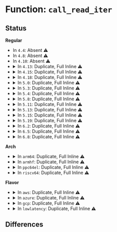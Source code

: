 # Function: <code>call_read_iter</code>

## Status
<b>Regular</b>
<ul>
<li>
In <code>4.4</code>: Absent ⚠️
</li>
<li>
In <code>4.8</code>: Absent ⚠️
</li>
<li>
In <code>4.10</code>: Absent ⚠️
</li>
<li>
<details>
<summary>In <code>4.13</code>: Duplicate, Full Inline ⚠️</summary>

**Collision:** Static Duplication

**Inline:** Full

**Transformation:** False

**Instances:**

```
In fs/read_write.c (ffffffff8124f9bd)
Location: include/linux/fs.h:1737
Inline: True
```
```
In fs/splice.c (ffffffff812865fb)
Location: include/linux/fs.h:1737
Inline: True
Inline callers:
  - fs/splice.c:generic_file_splice_read
```
```
In fs/aio.c (ffffffff812a6ef6)
Location: include/linux/fs.h:1737
Inline: True
Inline callers:
  - fs/aio.c:aio_read
```
```
In drivers/block/loop.c (ffffffff816088ee)
Location: include/linux/fs.h:1737
Inline: True
Inline callers:
  - drivers/block/loop.c:lo_rw_aio
```
</details>
</li>
<li>
<details>
<summary>In <code>4.15</code>: Duplicate, Full Inline ⚠️</summary>

**Collision:** Static Duplication

**Inline:** Full

**Transformation:** False

**Instances:**

```
In fs/read_write.c (ffffffff81271907)
Location: include/linux/fs.h:1767
Inline: True
```
```
In fs/splice.c (ffffffff812a90fb)
Location: include/linux/fs.h:1767
Inline: True
Inline callers:
  - fs/splice.c:generic_file_splice_read
```
```
In fs/aio.c (ffffffff812ca4f6)
Location: include/linux/fs.h:1767
Inline: True
Inline callers:
  - fs/aio.c:aio_read
```
```
In drivers/block/loop.c (ffffffff81670703)
Location: include/linux/fs.h:1767
Inline: True
Inline callers:
  - drivers/block/loop.c:lo_rw_aio
```
</details>
</li>
<li>
<details>
<summary>In <code>4.18</code>: Duplicate, Full Inline ⚠️</summary>

**Collision:** Static Duplication

**Inline:** Full

**Transformation:** False

**Instances:**

```
In fs/read_write.c (ffffffff81297772)
Location: include/linux/fs.h:1787
Inline: True
```
```
In fs/splice.c (ffffffff812cfc65)
Location: include/linux/fs.h:1787
Inline: True
Inline callers:
  - fs/splice.c:generic_file_splice_read
```
```
In fs/aio.c (ffffffff812f4555)
Location: include/linux/fs.h:1787
Inline: True
Inline callers:
  - fs/aio.c:aio_read
```
```
In drivers/block/loop.c (ffffffff816acb62)
Location: include/linux/fs.h:1787
Inline: True
Inline callers:
  - drivers/block/loop.c:lo_rw_aio
```
</details>
</li>
<li>
<details>
<summary>In <code>5.0</code>: Duplicate, Full Inline ⚠️</summary>

**Collision:** Static Duplication

**Inline:** Full

**Transformation:** False

**Instances:**

```
In fs/read_write.c (ffffffff812ac446)
Location: include/linux/fs.h:1863
Inline: True
```
```
In fs/splice.c (ffffffff812e5058)
Location: include/linux/fs.h:1863
Inline: True
Inline callers:
  - fs/splice.c:generic_file_splice_read
```
```
In fs/aio.c (ffffffff81307313)
Location: include/linux/fs.h:1863
Inline: True
Inline callers:
  - fs/aio.c:aio_read
```
```
In drivers/block/loop.c (ffffffff816ccebf)
Location: include/linux/fs.h:1863
Inline: True
Inline callers:
  - drivers/block/loop.c:lo_rw_aio
```
</details>
</li>
<li>
<details>
<summary>In <code>5.3</code>: Duplicate, Full Inline ⚠️</summary>

**Collision:** Static Duplication

**Inline:** Full

**Transformation:** False

**Instances:**

```
In fs/read_write.c (ffffffff812c8b56)
Location: include/linux/fs.h:1864
Inline: True
Inline callers:
  - fs/read_write.c:do_iter_readv_writev
```
```
In fs/splice.c (ffffffff81303858)
Location: include/linux/fs.h:1864
Inline: True
Inline callers:
  - fs/splice.c:generic_file_splice_read
```
```
In fs/aio.c (ffffffff813288b3)
Location: include/linux/fs.h:1864
Inline: True
Inline callers:
  - fs/aio.c:aio_read
```
```
In fs/io_uring.c (ffffffff8132db23)
Location: include/linux/fs.h:1864
Inline: True
Inline callers:
  - fs/io_uring.c:io_read
```
```
In drivers/block/loop.c (ffffffff8170860d)
Location: include/linux/fs.h:1864
Inline: True
Inline callers:
  - drivers/block/loop.c:lo_rw_aio
```
</details>
</li>
<li>
<details>
<summary>In <code>5.4</code>: Duplicate, Full Inline ⚠️</summary>

**Collision:** Static Duplication

**Inline:** Full

**Transformation:** False

**Instances:**

```
In fs/read_write.c (ffffffff812da566)
Location: include/linux/fs.h:1897
Inline: True
Inline callers:
  - fs/read_write.c:do_iter_readv_writev
```
```
In fs/splice.c (ffffffff813168d8)
Location: include/linux/fs.h:1897
Inline: True
Inline callers:
  - fs/splice.c:generic_file_splice_read
```
```
In fs/aio.c (ffffffff8133b663)
Location: include/linux/fs.h:1897
Inline: True
Inline callers:
  - fs/aio.c:aio_read
```
```
In fs/io_uring.c (ffffffff81340c68)
Location: include/linux/fs.h:1897
Inline: True
Inline callers:
  - fs/io_uring.c:io_read
```
```
In drivers/block/loop.c (ffffffff8172c85d)
Location: include/linux/fs.h:1897
Inline: True
Inline callers:
  - drivers/block/loop.c:lo_rw_aio
```
</details>
</li>
<li>
<details>
<summary>In <code>5.8</code>: Duplicate, Full Inline ⚠️</summary>

**Collision:** Static Duplication

**Inline:** Full

**Transformation:** False

**Instances:**

```
In fs/read_write.c (ffffffff813129db)
Location: include/linux/fs.h:1912
Inline: True
Inline callers:
  - fs/read_write.c:vfs_iocb_iter_read
  - fs/read_write.c:do_iter_readv_writev
  - fs/read_write.c:new_sync_read
```
```
In fs/splice.c (ffffffff81350534)
Location: include/linux/fs.h:1912
Inline: True
Inline callers:
  - fs/splice.c:generic_file_splice_read
```
```
In fs/aio.c (ffffffff81375561)
Location: include/linux/fs.h:1912
Inline: True
Inline callers:
  - fs/aio.c:aio_read
```
```
In fs/io_uring.c (ffffffff81382f2c)
Location: include/linux/fs.h:1912
Inline: True
Inline callers:
  - fs/io_uring.c:io_read
```
```
In drivers/block/loop.c (ffffffff817e8e20)
Location: include/linux/fs.h:1912
Inline: True
```
</details>
</li>
<li>
<details>
<summary>In <code>5.11</code>: Duplicate, Full Inline ⚠️</summary>

**Collision:** Static Duplication

**Inline:** Full

**Transformation:** False

**Instances:**

```
In fs/read_write.c (ffffffff8131e030)
Location: include/linux/fs.h:1895
Inline: True
Inline callers:
  - fs/read_write.c:vfs_iocb_iter_read
  - fs/read_write.c:do_iter_readv_writev
  - fs/read_write.c:new_sync_read
```
```
In fs/splice.c (ffffffff8135d3d7)
Location: include/linux/fs.h:1895
Inline: True
Inline callers:
  - fs/splice.c:generic_file_splice_read
```
```
In fs/aio.c (ffffffff8138340d)
Location: include/linux/fs.h:1895
Inline: True
Inline callers:
  - fs/aio.c:aio_read
```
```
In fs/io_uring.c (ffffffff8138a349)
Location: include/linux/fs.h:1895
Inline: True
```
```
In drivers/block/loop.c (ffffffff817fdd39)
Location: include/linux/fs.h:1895
Inline: True
```
</details>
</li>
<li>
<details>
<summary>In <code>5.13</code>: Duplicate, Full Inline ⚠️</summary>

**Collision:** Static Duplication

**Inline:** Full

**Transformation:** False

**Instances:**

```
In fs/read_write.c (ffffffff81323a70)
Location: include/linux/fs.h:2105
Inline: True
Inline callers:
  - fs/read_write.c:vfs_iocb_iter_read
  - fs/read_write.c:do_iter_readv_writev
  - fs/read_write.c:new_sync_read
```
```
In fs/splice.c (ffffffff81363e37)
Location: include/linux/fs.h:2105
Inline: True
Inline callers:
  - fs/splice.c:generic_file_splice_read
```
```
In fs/aio.c (ffffffff8138a4ac)
Location: include/linux/fs.h:2105
Inline: True
Inline callers:
  - fs/aio.c:aio_read
```
```
In fs/io_uring.c (ffffffff81390ee9)
Location: include/linux/fs.h:2105
Inline: True
```
```
In drivers/block/loop.c (ffffffff817e2499)
Location: include/linux/fs.h:2105
Inline: True
```
</details>
</li>
<li>
<details>
<summary>In <code>5.15</code>: Duplicate, Full Inline ⚠️</summary>

**Collision:** Static Duplication

**Inline:** Full

**Transformation:** False

**Instances:**

```
In fs/read_write.c (ffffffff81371670)
Location: include/linux/fs.h:2156
Inline: True
Inline callers:
  - fs/read_write.c:vfs_iocb_iter_read
  - fs/read_write.c:do_iter_readv_writev
  - fs/read_write.c:new_sync_read
```
```
In fs/splice.c (ffffffff813b266a)
Location: include/linux/fs.h:2156
Inline: True
Inline callers:
  - fs/splice.c:generic_file_splice_read
```
```
In fs/aio.c (ffffffff813d77bc)
Location: include/linux/fs.h:2156
Inline: True
Inline callers:
  - fs/aio.c:aio_read
```
```
In fs/io_uring.c (ffffffff813ebac5)
Location: include/linux/fs.h:2156
Inline: True
Inline callers:
  - fs/io_uring.c:io_read
  - fs/io_uring.c:io_read
```
```
In drivers/block/loop.c (ffffffff8186e881)
Location: include/linux/fs.h:2156
Inline: True
```
</details>
</li>
<li>
<details>
<summary>In <code>5.19</code>: Duplicate, Full Inline ⚠️</summary>

**Collision:** Static Duplication

**Inline:** Full

**Transformation:** False

**Instances:**

```
In fs/read_write.c (ffffffff813ef662)
Location: include/linux/fs.h:2049
Inline: True
Inline callers:
  - fs/read_write.c:vfs_iocb_iter_read
  - fs/read_write.c:do_iter_readv_writev
  - fs/read_write.c:new_sync_read
```
```
In fs/splice.c (ffffffff81437691)
Location: include/linux/fs.h:2049
Inline: True
Inline callers:
  - fs/splice.c:generic_file_splice_read
```
```
In fs/aio.c (ffffffff8146147e)
Location: include/linux/fs.h:2049
Inline: True
Inline callers:
  - fs/aio.c:aio_read
```
```
In io_uring/io_uring.c (ffffffff816d782b)
Location: include/linux/fs.h:2049
Inline: True
Inline callers:
  - io_uring/io_uring.c:io_read
  - io_uring/io_uring.c:io_read
```
```
In drivers/block/loop.c (ffffffff819b717e)
Location: include/linux/fs.h:2049
Inline: True
```
</details>
</li>
<li>
<details>
<summary>In <code>6.2</code>: Duplicate, Full Inline ⚠️</summary>

**Collision:** Static Duplication

**Inline:** Full

**Transformation:** False

**Instances:**

```
In fs/read_write.c (ffffffff81477c02)
Location: include/linux/fs.h:2180
Inline: True
Inline callers:
  - fs/read_write.c:vfs_iocb_iter_read
  - fs/read_write.c:do_iter_readv_writev
  - fs/read_write.c:vfs_read
```
```
In fs/splice.c (ffffffff814c5747)
Location: include/linux/fs.h:2180
Inline: True
Inline callers:
  - fs/splice.c:generic_file_splice_read
```
```
In fs/aio.c (ffffffff814f142e)
Location: include/linux/fs.h:2180
Inline: True
Inline callers:
  - fs/aio.c:aio_read
```
```
In io_uring/rw.c (ffffffff817a437d)
Location: include/linux/fs.h:2180
Inline: True
Inline callers:
  - io_uring/rw.c:io_read
  - io_uring/rw.c:io_read
```
```
In drivers/block/loop.c (ffffffff81b2c3d5)
Location: include/linux/fs.h:2180
Inline: True
```
</details>
</li>
<li>
<details>
<summary>In <code>6.5</code>: Duplicate, Full Inline ⚠️</summary>

**Collision:** Static Duplication

**Inline:** Full

**Transformation:** False

**Instances:**

```
In fs/read_write.c (ffffffff814ac127)
Location: include/linux/fs.h:1868
Inline: True
Inline callers:
  - fs/read_write.c:vfs_iocb_iter_read
  - fs/read_write.c:do_iter_readv_writev
  - fs/read_write.c:vfs_read
```
```
In fs/splice.c (ffffffff814fa87f)
Location: include/linux/fs.h:1868
Inline: True
Inline callers:
  - fs/splice.c:copy_splice_read
```
```
In fs/aio.c (ffffffff815289c1)
Location: include/linux/fs.h:1868
Inline: True
Inline callers:
  - fs/aio.c:aio_read
```
```
In io_uring/rw.c (ffffffff817e5380)
Location: include/linux/fs.h:1868
Inline: True
Inline callers:
  - io_uring/rw.c:io_read
  - io_uring/rw.c:io_read
```
```
In drivers/block/loop.c (ffffffff81b7c66b)
Location: include/linux/fs.h:1868
Inline: True
```
</details>
</li>
<li>
<details>
<summary>In <code>6.8</code>: Duplicate, Full Inline ⚠️</summary>

**Collision:** Static Duplication

**Inline:** Full

**Transformation:** False

**Instances:**

```
In fs/read_write.c (ffffffff814ddaf5)
Location: include/linux/fs.h:2078
Inline: True
Inline callers:
  - fs/read_write.c:vfs_iocb_iter_read
  - fs/read_write.c:do_iter_readv_writev
  - fs/read_write.c:vfs_read
```
```
In fs/splice.c (ffffffff8152f288)
Location: include/linux/fs.h:2078
Inline: True
Inline callers:
  - fs/splice.c:copy_splice_read
```
```
In fs/aio.c (ffffffff8155dad1)
Location: include/linux/fs.h:2078
Inline: True
Inline callers:
  - fs/aio.c:aio_read
```
```
In io_uring/rw.c (ffffffff818289bd)
Location: include/linux/fs.h:2078
Inline: True
Inline callers:
  - io_uring/rw.c:__io_read
  - io_uring/rw.c:__io_read
```
```
In drivers/block/loop.c (ffffffff81bd059b)
Location: include/linux/fs.h:2078
Inline: True
```
</details>
</li>
</ul>
<b>Arch</b>
<ul>
<li>
<details>
<summary>In <code>arm64</code>: Duplicate, Full Inline ⚠️</summary>

**Collision:** Static Duplication

**Inline:** Full

**Transformation:** False

**Instances:**

```
In fs/read_write.c (ffff80001037f8b0)
Location: include/linux/fs.h:1897
Inline: True
Inline callers:
  - fs/read_write.c:do_iter_readv_writev
```
```
In fs/splice.c (ffff8000103cd22c)
Location: include/linux/fs.h:1897
Inline: True
Inline callers:
  - fs/splice.c:generic_file_splice_read
```
```
In fs/aio.c (ffff8000103fa3f8)
Location: include/linux/fs.h:1897
Inline: True
Inline callers:
  - fs/aio.c:aio_read
```
```
In fs/io_uring.c (ffff800010400c64)
Location: include/linux/fs.h:1897
Inline: True
Inline callers:
  - fs/io_uring.c:io_read
```
```
In drivers/block/loop.c (ffff8000109226d0)
Location: include/linux/fs.h:1897
Inline: True
```
</details>
</li>
<li>
<details>
<summary>In <code>armhf</code>: Duplicate, Full Inline ⚠️</summary>

**Collision:** Static Duplication

**Inline:** Full

**Transformation:** False

**Instances:**

```
In fs/read_write.c (c0569eb4)
Location: include/linux/fs.h:1897
Inline: True
Inline callers:
  - fs/read_write.c:do_iter_readv_writev
```
```
In fs/splice.c (c05a8de4)
Location: include/linux/fs.h:1897
Inline: True
Inline callers:
  - fs/splice.c:generic_file_splice_read
```
```
In fs/aio.c (c05cefcc)
Location: include/linux/fs.h:1897
Inline: True
```
```
In fs/io_uring.c (c05d2b30)
Location: include/linux/fs.h:1897
Inline: True
Inline callers:
  - fs/io_uring.c:io_read
```
```
In drivers/block/loop.c (c0a08874)
Location: include/linux/fs.h:1897
Inline: True
Inline callers:
  - drivers/block/loop.c:lo_rw_aio
```
</details>
</li>
<li>
<details>
<summary>In <code>ppc64el</code>: Duplicate, Full Inline ⚠️</summary>

**Collision:** Static Duplication

**Inline:** Full

**Transformation:** False

**Instances:**

```
In fs/read_write.c (c00000000047597c)
Location: include/linux/fs.h:1897
Inline: True
Inline callers:
  - fs/read_write.c:do_iter_readv_writev
  - fs/read_write.c:new_sync_read
```
```
In fs/splice.c (c0000000004cefd8)
Location: include/linux/fs.h:1897
Inline: True
Inline callers:
  - fs/splice.c:generic_file_splice_read
```
```
In fs/aio.c (c000000000503ad0)
Location: include/linux/fs.h:1897
Inline: True
Inline callers:
  - fs/aio.c:aio_read
```
```
In fs/io_uring.c (c00000000050a6d4)
Location: include/linux/fs.h:1897
Inline: True
Inline callers:
  - fs/io_uring.c:io_read
```
```
In drivers/block/loop.c (c0000000009c7fec)
Location: include/linux/fs.h:1897
Inline: True
Inline callers:
  - drivers/block/loop.c:lo_rw_aio
```
</details>
</li>
<li>
<details>
<summary>In <code>riscv64</code>: Duplicate, Full Inline ⚠️</summary>

**Collision:** Static Duplication

**Inline:** Full

**Transformation:** False

**Instances:**

```
In fs/read_write.c (ffffffe000255566)
Location: include/linux/fs.h:1897
Inline: True
Inline callers:
  - fs/read_write.c:do_iter_readv_writev
```
```
In fs/splice.c (ffffffe00028a60c)
Location: include/linux/fs.h:1897
Inline: True
Inline callers:
  - fs/splice.c:generic_file_splice_read
```
```
In fs/aio.c (ffffffe0002a9e96)
Location: include/linux/fs.h:1897
Inline: True
```
```
In fs/io_uring.c (ffffffe0002ad24c)
Location: include/linux/fs.h:1897
Inline: True
Inline callers:
  - fs/io_uring.c:io_read
```
```
In drivers/block/loop.c (ffffffe0005a14ae)
Location: include/linux/fs.h:1897
Inline: True
Inline callers:
  - drivers/block/loop.c:lo_rw_aio
```
</details>
</li>
</ul>
<b>Flavor</b>
<ul>
<li>
<details>
<summary>In <code>aws</code>: Duplicate, Full Inline ⚠️</summary>

**Collision:** Static Duplication

**Inline:** Full

**Transformation:** False

**Instances:**

```
In fs/read_write.c (ffffffff812d2b46)
Location: include/linux/fs.h:1897
Inline: True
Inline callers:
  - fs/read_write.c:do_iter_readv_writev
```
```
In fs/splice.c (ffffffff8130eeb8)
Location: include/linux/fs.h:1897
Inline: True
Inline callers:
  - fs/splice.c:generic_file_splice_read
```
```
In fs/aio.c (ffffffff81333c43)
Location: include/linux/fs.h:1897
Inline: True
Inline callers:
  - fs/aio.c:aio_read
```
```
In fs/io_uring.c (ffffffff81339248)
Location: include/linux/fs.h:1897
Inline: True
Inline callers:
  - fs/io_uring.c:io_read
```
```
In drivers/block/loop.c (ffffffff816f263d)
Location: include/linux/fs.h:1897
Inline: True
Inline callers:
  - drivers/block/loop.c:lo_rw_aio
```
</details>
</li>
<li>
<details>
<summary>In <code>azure</code>: Duplicate, Full Inline ⚠️</summary>

**Collision:** Static Duplication

**Inline:** Full

**Transformation:** False

**Instances:**

```
In fs/read_write.c (ffffffff812c37c6)
Location: include/linux/fs.h:1897
Inline: True
Inline callers:
  - fs/read_write.c:do_iter_readv_writev
```
```
In fs/splice.c (ffffffff812ffac8)
Location: include/linux/fs.h:1897
Inline: True
Inline callers:
  - fs/splice.c:generic_file_splice_read
```
```
In fs/aio.c (ffffffff813248b3)
Location: include/linux/fs.h:1897
Inline: True
Inline callers:
  - fs/aio.c:aio_read
```
```
In fs/io_uring.c (ffffffff81329f78)
Location: include/linux/fs.h:1897
Inline: True
Inline callers:
  - fs/io_uring.c:io_read
```
```
In drivers/block/loop.c (ffffffff816cc73d)
Location: include/linux/fs.h:1897
Inline: True
Inline callers:
  - drivers/block/loop.c:lo_rw_aio
```
</details>
</li>
<li>
<details>
<summary>In <code>gcp</code>: Duplicate, Full Inline ⚠️</summary>

**Collision:** Static Duplication

**Inline:** Full

**Transformation:** False

**Instances:**

```
In fs/read_write.c (ffffffff812d0956)
Location: include/linux/fs.h:1897
Inline: True
Inline callers:
  - fs/read_write.c:do_iter_readv_writev
```
```
In fs/splice.c (ffffffff8130cca8)
Location: include/linux/fs.h:1897
Inline: True
Inline callers:
  - fs/splice.c:generic_file_splice_read
```
```
In fs/aio.c (ffffffff81331713)
Location: include/linux/fs.h:1897
Inline: True
Inline callers:
  - fs/aio.c:aio_read
```
```
In fs/io_uring.c (ffffffff81336d18)
Location: include/linux/fs.h:1897
Inline: True
Inline callers:
  - fs/io_uring.c:io_read
```
```
In drivers/block/loop.c (ffffffff8171fd1d)
Location: include/linux/fs.h:1897
Inline: True
Inline callers:
  - drivers/block/loop.c:lo_rw_aio
```
</details>
</li>
<li>
<details>
<summary>In <code>lowlatency</code>: Duplicate, Full Inline ⚠️</summary>

**Collision:** Static Duplication

**Inline:** Full

**Transformation:** False

**Instances:**

```
In fs/read_write.c (ffffffff812e1786)
Location: include/linux/fs.h:1897
Inline: True
Inline callers:
  - fs/read_write.c:do_iter_readv_writev
```
```
In fs/splice.c (ffffffff8131e4b8)
Location: include/linux/fs.h:1897
Inline: True
Inline callers:
  - fs/splice.c:generic_file_splice_read
```
```
In fs/aio.c (ffffffff81344303)
Location: include/linux/fs.h:1897
Inline: True
Inline callers:
  - fs/aio.c:aio_read
```
```
In fs/io_uring.c (ffffffff81349dd8)
Location: include/linux/fs.h:1897
Inline: True
Inline callers:
  - fs/io_uring.c:io_read
```
```
In drivers/block/loop.c (ffffffff8173b0dd)
Location: include/linux/fs.h:1897
Inline: True
Inline callers:
  - drivers/block/loop.c:lo_rw_aio
```
</details>
</li>
</ul>

## Differences
